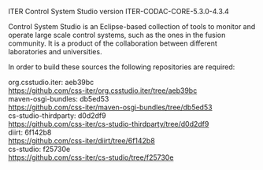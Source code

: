 ITER Control System Studio version ITER-CODAC-CORE-5.3.0-4.3.4

Control System Studio is an Eclipse-based collection of tools
to monitor and operate large scale control systems, such as the
ones in the fusion community. It is a product of the collaboration
between different laboratories and universities.

In order to build these sources the following repositories are required:

org.csstudio.iter: aeb39bc  
<https://github.com/css-iter/org.csstudio.iter/tree/aeb39bc>  
maven-osgi-bundles: db5ed53  
<https://github.com/css-iter/maven-osgi-bundles/tree/db5ed53>  
cs-studio-thirdparty: d0d2df9  
<https://github.com/css-iter/cs-studio-thirdparty/tree/d0d2df9>  
diirt: 6f142b8  
<https://github.com/css-iter/diirt/tree/6f142b8>  
cs-studio: f25730e  
<https://github.com/css-iter/cs-studio/tree/f25730e>  
